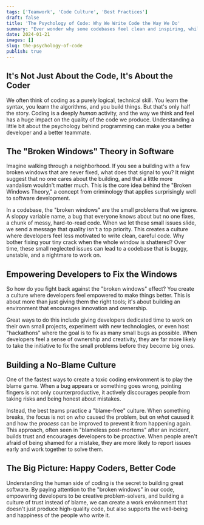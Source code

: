 ```yaml
---
tags: ['Teamwork', 'Code Culture', 'Best Practices']
draft: false
title: 'The Psychology of Code: Why We Write Code the Way We Do'
summary: "Ever wonder why some codebases feel clean and inspiring, while others are a mess? It's not just about logic—it's about psychology. Let's explore how our minds shape the code we write."
date: 2024-01-21
images: []
slug: the-psychology-of-code
publish: true
---
```


## It's Not Just About the Code, It's About the Coder

We often think of coding as a purely logical, technical skill. You learn the syntax, you learn the algorithms, and you build things. But that's only half the story. Coding is a deeply _human_ activity, and the way we think and feel has a huge impact on the quality of the code we produce. Understanding a little bit about the psychology behind programming can make you a better developer and a better teammate.

## The "Broken Windows" Theory in Software

Imagine walking through a neighborhood. If you see a building with a few broken windows that are never fixed, what does that signal to you? It might suggest that no one cares about the building, and that a little more vandalism wouldn't matter much. This is the core idea behind the "Broken Windows Theory," a concept from criminology that applies surprisingly well to software development.

In a codebase, the "broken windows" are the small problems that we ignore. A sloppy variable name, a bug that everyone knows about but no one fixes, a chunk of messy, hard-to-read code. When we let these small issues slide, we send a message that quality isn't a top priority. This creates a culture where developers feel less motivated to write clean, careful code. Why bother fixing your tiny crack when the whole window is shattered? Over time, these small neglected issues can lead to a codebase that is buggy, unstable, and a nightmare to work on.

## Empowering Developers to Fix the Windows

So how do you fight back against the "broken windows" effect? You create a culture where developers feel empowered to make things better. This is about more than just giving them the right tools; it's about building an environment that encourages innovation and ownership.

Great ways to do this include giving developers dedicated time to work on their own small projects, experiment with new technologies, or even host "hackathons" where the goal is to fix as many small bugs as possible. When developers feel a sense of ownership and creativity, they are far more likely to take the initiative to fix the small problems before they become big ones.

## Building a No-Blame Culture

One of the fastest ways to create a toxic coding environment is to play the blame game. When a bug appears or something goes wrong, pointing fingers is not only counterproductive, it actively discourages people from taking risks and being honest about mistakes.

Instead, the best teams practice a "blame-free" culture. When something breaks, the focus is not on _who_ caused the problem, but on _what_ caused it and how the _process_ can be improved to prevent it from happening again. This approach, often seen in "blameless post-mortems" after an incident, builds trust and encourages developers to be proactive. When people aren't afraid of being shamed for a mistake, they are more likely to report issues early and work together to solve them.

## The Big Picture: Happy Coders, Better Code

Understanding the human side of coding is the secret to building great software. By paying attention to the "broken windows" in our code, empowering developers to be creative problem-solvers, and building a culture of trust instead of blame, we can create a work environment that doesn't just produce high-quality code, but also supports the well-being and happiness of the people who write it.
